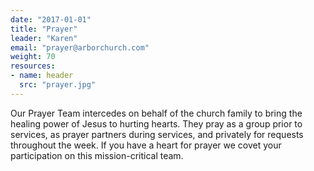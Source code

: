 ```yaml
---
date: "2017-01-01"
title: "Prayer"
leader: "Karen"
email: "prayer@arborchurch.com"
weight: 70
resources: 
- name: header
  src: "prayer.jpg"
---
```


Our Prayer Team intercedes on behalf of the church family to bring the healing power of Jesus to hurting hearts. They pray as a group prior to services, as prayer partners during services, and privately for requests throughout the week. If you have a heart for prayer we covet your participation on this mission-critical team.


